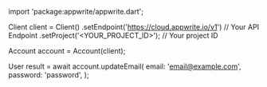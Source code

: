 import 'package:appwrite/appwrite.dart';

Client client = Client()
    .setEndpoint('https://cloud.appwrite.io/v1') // Your API Endpoint
    .setProject('&lt;YOUR_PROJECT_ID&gt;'); // Your project ID

Account account = Account(client);

User result = await account.updateEmail(
    email: 'email@example.com',
    password: 'password',
);
